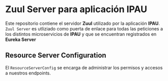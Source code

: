 # Zuul Server para aplicación IPAU

Este repositorio contiene el servidor **Zuul** utilizado por la aplicación **IPAU**. `Zuul Server` es utliziado como puerta de enlace para todas las peticiones a los distintos microservicios de **IPAU** y que se encuentran registrados en **Eureka Server**

## Resource Server Configuration

El `ResourceServerConfig` se encarga de administrar los permisos y accesos a nuestros endpoints.